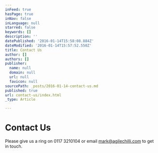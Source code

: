 ```yaml
---
inFeed: true
hasPage: true
inNav: false
inLanguage: null
starred: false
keywords: []
description: ''
datePublished: '2016-01-14T15:58:08.884Z'
dateModified: '2016-01-14T15:57:52.550Z'
title: Contact Us
author: []
authors: []
publisher:
  name: null
  domain: null
  url: null
  favicon: null
sourcePath: _posts/2016-01-14-contact-us.md
published: true
url: contact-us/index.html
_type: Article

---
```

# Contact Us

Please give us a ring on 0117 3210104 or email [mark@agilechilli.com][0] to get in touch.

[0]: mailto:mark@agilechilli.com